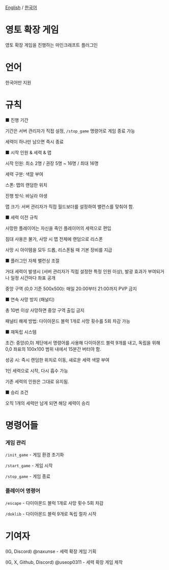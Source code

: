 [English](README.md) / [한국어](README_ko.md)
# 영토 확장 게임
영토 확장 게임을 진행하는 마인크래프트 플러그인

# 언어
한국어만 지원

# 규칙
■ 진행 기간

기간은 서버 관리자가 직접 설정, `/stop_game` 명령어로 게임 종료 가능

세력이 하나만 남으면 즉시 종료

■ 시작 인원 & 세력 & 맵

시작 인원: 최소 2명 / 권장 5명 ~ 16명 / 최대 16명

세력 구분: 색깔 부여

스폰: 맵의 랜덤한 위치

진행 방식: 바닐라 야생

맵 크기: 서버 관리자가 직접 월드보더를 설정하여 밸런스를 맞춰야 함.

■ 세력 이전 규칙

사망한 플레이어는 자신을 죽인 플레이어의 세력으로 편입

침대 사용은 불가, 사망 시 맵 전체에 랜덤으로 리스폰

사망 시 아이템을 모두 드롭, 리스폰될 때 기본 장비를 지급

■ 플러그인 자체 밸런싱 조절

거대 세력이 발생시 (서버 관리자가 직접 설정한 특정 인원 이상), 발광 효과가 부여되거나 일정 시간마다 좌표 공개

중앙 구역 (0,0 기준 500x500): 매일 20:00부터 21:00까지 PVP 금지

■ 연속 사망 방지 (패널티)

총 10번 이상 사망하면 중앙 구역 출입 금지

패널티 해제 방법: 다이아몬드 블럭 1개로 사망 횟수를 5회 차감 가능

■ 재독립 시스템

조건:
중앙(0,0) 제단에서 명령어를 사용해 다이아몬드 블럭 9개를 내고, 독립을 위해 0,0 좌표의 100x100 범위 내에서 15분간 버터야 함.

성공 시:
즉시 랜덤한 위치로 이동, 새로운 세력 색깔 부여

1인 세력으로 시작, 다시 흡수 가능

기존 세력의 인원은 그대로 유지됨.

■ 승리 조건

오직 1개의 세력만 남게 되면 해당 세력이 승리

# 명령어들
### 게임 관리
`/init_game` - 게임 환경 초기화

`/start_game` - 게임 시작

`/stop_game` - 게임 종료
### 플레이어 명령어
`/escape` - 다이아몬드 블럭 1개로 사망 횟수 5회 차감

`/doklib` - 다이아몬드 블럭 9개로 독립 절차 시작

# 기여자
(IG, Discord) @naxunse - 세력 확장 게임 기획

(IG, X, Github, Discord) @useop0311 - 세력 확장 게임 제작
